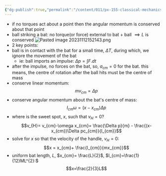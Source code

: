 ```yaml
---
{"dg-publish":true,"permalink":"/content/011/px-155-classical-mechanics-and-special-reltivity/classical-mechanics/px-155-e-circular-motion-rotation-of-bodies/px-155-e16-using-conservation-of-momentum/","created":"2024-10-01T18:27:09.700+01:00","updated":"2024-11-26T19:57:24.358+00:00"}
---
```


- if no torques act about a point then the angular momentum is conserved about that point
- ball striking a bat: no torque(or force) external to bat + ball $\implies L$ is conserved
![Pasted image 20231112152143.png](/img/user/pics/Pasted%20image%2020231112152143.png)
- 2 key points:
- ball is in contact with the bat for a small time, $\Delta T$, during which, we ignore the movement of the bat
	- ie: ball imports an *impulse*: $\Delta p = \int F.dt$
- after the impulse, no forces on the bat, so, $a_{cm}=0$ for the bat. this means, the centre of rotation after the ball hits must be the centre of mass
- conserve linear momentum:
$$mv_{cm} = \Delta p$$
- conserve angular momentum about the bat's centre of mass:
$$I_{cm}\omega = (x-x_{cm})\Delta p$$
- where is the sweet spot, $x$, such that $v_{H}=0$?
$$v_{H}= v_{cm}-\omega x_{cm}= \frac{\Delta p}{m} - \frac{(x-x_{cm})\Delta pc_{cm}}{I_{cm}}$$
- solve for $x$ so that the velocity of the handle, $v_{H}=0:$
$$x = x_{cm}+ \frac{I_{cm}}{mx_{cm}}$$
- uniform bat length, $L$, $x_{cm}= \frac{L}{2}$, $I_{cm}=\frac{1}{12}ML^{2}:$
$$x=\frac{2}{3}L$$

